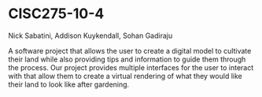 # CISC275-10-4
Nick Sabatini, Addison Kuykendall, Sohan Gadiraju

A software project that allows the user to create a digital model to cultivate their land while also providing tips and information to guide them through the process. Our project provides multiple interfaces for the user to interact with that allow them to create a virtual rendering of what they would like their land to look like after gardening.
